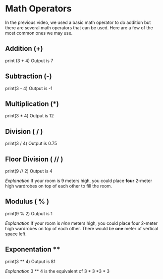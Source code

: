 # Math Operators
In the previous video, we used a basic math operator to do addition
but there are several math operators that can be used. Here are a few
of the most common ones we may use.

## Addition (+)
print (3 + 4)
Output is 7

## Subtraction (-)
print(3 - 4)
Output is -1

## Multiplication (*)
print(3 * 4)
Output is 12

## Division ( / )
print(3 / 4)
Output is 0.75

## Floor Division ( // )
print(9 // 2)
Output is 4

*Explanation* If your room is 9 meters high, you could place **four** 2-meter high wardrobes on top of each other to fill the room. 

## Modulus ( % )
print(9 % 2)
Output is 1

*Explanation* If your room is *nine* meters high, you could place four 2-meter high wardrobes on top of each other. There would be **one** meter of vertical space left.

## Exponentation ** 
print(3 ** 4)
Output is 81

*Explanation* 3 ** 4 is the equivalent of 3 * 3 *3 * 3